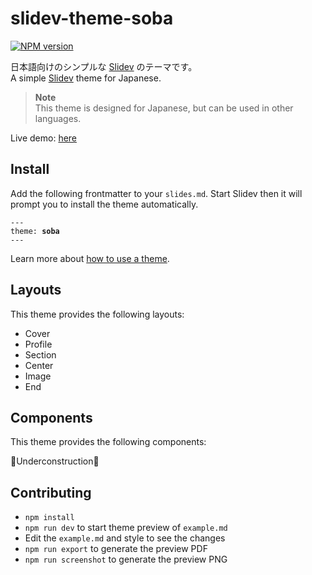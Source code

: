 # slidev-theme-soba

[![NPM version](https://img.shields.io/npm/v/slidev-theme-soba?color=3AB9D4&label=)](https://www.npmjs.com/package/slidev-theme-soba)

日本語向けのシンプルな [Slidev](https://github.com/slidevjs/slidev) のテーマです。  
A simple [Slidev](https://github.com/slidevjs/slidev) theme for Japanese.

> **Note**  
> This theme is designed for Japanese, but can be used in other languages.

<!--
  Learn more about how to write a theme:
  https://sli.dev/themes/write-a-theme.html
--->

<!--
  run `npm run dev` to check out the slides for more details of how to start writing a theme
-->

Live demo: [here](https://slidev-theme-soba.ryu.app)

## Install

Add the following frontmatter to your `slides.md`. Start Slidev then it will prompt you to install the theme automatically.

<pre><code>---
theme: <b>soba</b>
---</code></pre>

Learn more about [how to use a theme](https://sli.dev/themes/use).

## Layouts

This theme provides the following layouts:

- Cover
- Profile
- Section
- Center
- Image
- End

## Components

This theme provides the following components:

🚧Underconstruction🚧

## Contributing

- `npm install`
- `npm run dev` to start theme preview of `example.md`
- Edit the `example.md` and style to see the changes
- `npm run export` to generate the preview PDF
- `npm run screenshot` to generate the preview PNG
